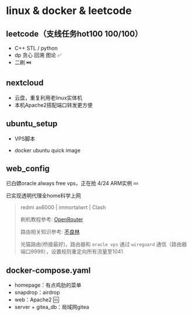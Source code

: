# linux & docker & leetcode

## leetcode（支线任务hot100 100/100）

- C++ STL / python
- dp 贪心 回溯 图论 ✅ 
- 二刷 ⏭️

## nextcloud

- 云盘，重复利用老linux实体机
- 本机Apache2搭配端口转发更方便

## ubuntu_setup

- VPS脚本

- docker ubuntu quick image

## web_config

已白嫖oracle always free vps，正在抢 4/24 ARM实例 💤

已实现透明代理全home科学上网

> redmi ax6000 | immortalwrt | Clash
> 
> 刷机教程参考: [OpenRouter](https://www.youtube.com/watch?v=KH318DzR7lA)
>
> 路由相关知识参考: [不良林](https://www.youtube.com/watch?v=JfSJmPFiL_s)
>
> 光猫路由(桥接最好)，路由器和 `oracle vps` 通过 `wireguard` 通信（路由器端口9999），设置规则重定向所有流量至1041

## docker-compose.yaml
- homepage：有点鸡肋的菜单
- snapdrop：airdrop
- web：Apache2 🆒
- server + gitea_db：局域网gitea


